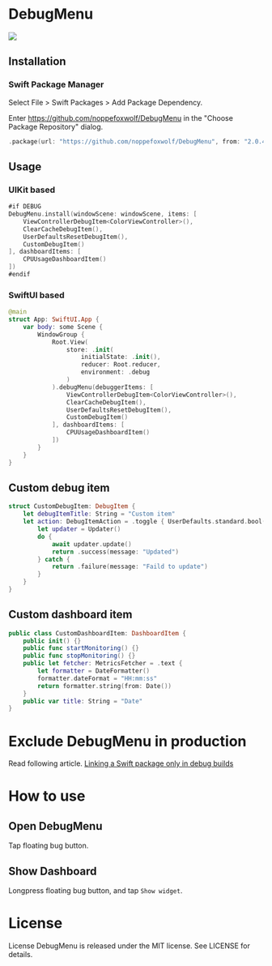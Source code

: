 # DebugMenu

![](https://github.com/noppefoxwolf/DebugMenu/blob/main/.github/example.gif)

## Installation

### Swift Package Manager

Select File > Swift Packages > Add Package Dependency. 

Enter https://github.com/noppefoxwolf/DebugMenu in the "Choose Package Repository" dialog.

```swift
.package(url: "https://github.com/noppefoxwolf/DebugMenu", from: "2.0.4")
```

## Usage

### UIKit based

```swift
#if DEBUG
DebugMenu.install(windowScene: windowScene, items: [
    ViewControllerDebugItem<ColorViewController>(),
    ClearCacheDebugItem(),
    UserDefaultsResetDebugItem(),
    CustomDebugItem()
], dashboardItems: [
    CPUUsageDashboardItem()
])
#endif
```

### SwiftUI based

```swift
@main
struct App: SwiftUI.App {    
    var body: some Scene {
        WindowGroup {
            Root.View(
                store: .init(
                    initialState: .init(),
                    reducer: Root.reducer,
                    environment: .debug
                )
            ).debugMenu(debuggerItems: [
                ViewControllerDebugItem<ColorViewController>(),
                ClearCacheDebugItem(),
                UserDefaultsResetDebugItem(),
                CustomDebugItem()
            ], dashboardItems: [
                CPUUsageDashboardItem()
            ])
        }
    }
}
```

## Custom debug item

```swift
struct CustomDebugItem: DebugItem {
    let debugItemTitle: String = "Custom item"
    let action: DebugItemAction = .toggle { UserDefaults.standard.bool(forKey: "key") } action: { (isOn, completions) in
        let updater = Updater()
        do {
            await updater.update()
            return .success(message: "Updated")
        } catch {
            return .failure(message: "Faild to update")
        }
    }
}
```

## Custom dashboard item

```swift
public class CustomDashboardItem: DashboardItem {
    public init() {}
    public func startMonitoring() {}
    public func stopMonitoring() {}
    public let fetcher: MetricsFetcher = .text {
        let formatter = DateFormatter()
        formatter.dateFormat = "HH:mm:ss"
        return formatter.string(from: Date())
    }
    public var title: String = "Date"
}
```

# Exclude DebugMenu in production

Read following article.
[Linking a Swift package only in debug builds](https://augmentedcode.io/2022/05/02/linking-a-swift-package-only-in-debug-builds/)

# How to use

## Open DebugMenu

Tap floating bug button.

## Show Dashboard

Longpress floating bug button, and tap `Show widget`.

# License

License
DebugMenu is released under the MIT license. See LICENSE for details.

